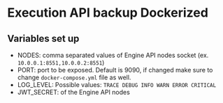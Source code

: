 # Execution API backup Dockerized

## Variables set up

- NODES: comma separated values of Engine API nodes socket (ex. `10.0.0.1:8551,10.0.0.2:8551`)
- PORT: port to be exposed. Default is 9090, if changed make sure to change `docker-compose.yml` file as well.
- LOG_LEVEL: Possible values: `TRACE DEBUG INFO WARN ERROR CRITICAL`
- JWT_SECRET: of the Engine API nodes
